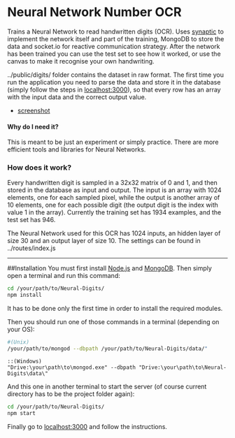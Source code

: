# Neural Network Number OCR
Trains a Neural Network to read handwritten digits (OCR). Uses [synaptic](https://github.com/cazala/synaptic) to implement the network itself and part of the training, MongoDB to store the data and socket.io for reactive communication strategy.
After the network has been trained you can use the test set to see how it worked, or use the canvas to make it recognise your own handwriting.

../public/digits/ folder contains the dataset in raw format. The first time you run the application you need to parse the data and store it in the database (simply follow the steps in [localhost:3000](http://localhost:3000/)), so that every row has an array with the input data and the correct output value.

* [screenshot](https://raw.githubusercontent.com/Kidel/Neural-Digits/master/screenshot.png)

#### Why do I need it?
This is meant to be just an experiment or simply practice. There are more efficient tools and libraries for Neural Networks.

### How does it work?
Every handwritten digit is sampled in a 32x32 matrix of 0 and 1,
and then stored in the database as input and output. The input is an
array with 1024 elements, one for each sampled pixel, while the output is another
array of 10 elements, one for each possible digit (the output digit is the index with value 1 in the array).
Currently the training set has 1934 examples, and the test set has 946.

The Neural Network used for this OCR has 1024 inputs, an hidden layer of size 30 and an output layer of size 10. The settings can be found in ../routes/index.js

***

##Installation
You must first install [Node.js](https://nodejs.org/) and [MongoDB](https://www.mongodb.org/).
Then simply open a terminal and run this command:
```bash
cd /your/path/to/Neural-Digits/
npm install
```
It has to be done only the first time in order to install the required modules.

Then you should run one of those commands in a terminal (depending on your OS):
```bash
#(Unix)
/your/path/to/mongod --dbpath /your/path/to/Neural-Digits/data/"
```
```command
::(Windows)
"Drive:\your\path\to\mongod.exe" --dbpath "Drive:\your\path\to\Neural-Digits\data\"
```
And this one in another terminal to start the server (of course current directory has to be the project folder again):
```bash
cd /your/path/to/Neural-Digits/
npm start
```
Finally go to [localhost:3000](http://localhost:3000) and follow the instructions.
